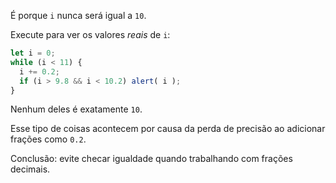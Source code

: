 É porque `i` nunca será igual a `10`.

Execute para ver os valores *reais* de `i`:

```js run
let i = 0;
while (i < 11) {
  i += 0.2;
  if (i > 9.8 && i < 10.2) alert( i );
}
```

Nenhum deles é exatamente `10`.

Esse tipo de coisas acontecem por causa da perda de precisão ao adicionar frações como `0.2`.

Conclusão: evite checar igualdade quando trabalhando com frações decimais.
